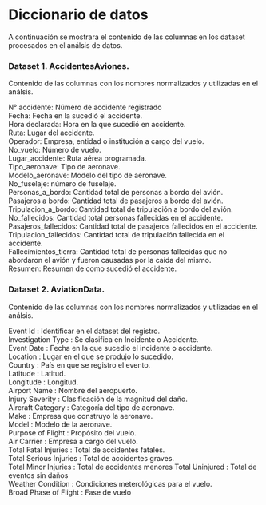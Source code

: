 

# Diccionario de datos

A continuación se mostrara el contenido de las columnas en  los dataset procesados en el análsis de datos.


### Dataset 1. AccidentesAviones.

Contenido de las columnas con los nombres normalizados y utilizadas en el análsis.

N° accidente: Número de accidente registrado <br>
Fecha: Fecha en la sucedió el accidente. <br>
Hora declarada: Hora en la que sucedió en accidente. <br>
Ruta: Lugar del accidente. <br>
Operador: Empresa, entidad o institución a cargo del vuelo. <br>
No_vuelo: Número de vuelo. <br>
Lugar_accidente: Ruta aérea programada. <br>
Tipo_aeronave: Tipo de aeronave. <br>
Modelo_aeronave: Modelo del tipo de aeronave. <br>
No_fuselaje: número de fuselaje. <br>
Personas_a_bordo: Cantidad total de personas a bordo del avión. <br>
Pasajeros a bordo: Cantidad total de pasajeros a bordo del avión. <br>
Tripulacion_a_bordo: Cantidad total de tripulación a bordo del avión. <br>
No_fallecidos: Cantidad total personas fallecidas en el accidente. <br>
Pasajeros_fallecidos: Cantidad total de pasajeros fallecidos en el accidente. <br>
Tripulacion_fallecidos: Cantidad total de tripulación fallecida en el accidente. <br>
Fallecimientos_tierra: Cantidad total de personas fallecidas que no abordaron el avión y fueron causadas por la caída del mismo. <br>
Resumen: Resumen de como sucedió el accidente. <br>


### Dataset 2. AviationData.

Contenido de las columnas con los nombres normalizados y utilizadas en el análsis.

Event Id : Identificar en el dataset del registro. <br>
Investigation Type : Se clasifica en Incidente o Accidente. <br>
Event Date : Fecha en la que sucedio el incidente o accidente. <br>
Location : Lugar en el que se produjo lo sucedido. <br>
Country : País en que se registro el evento. <br>
Latitude : Latitud. <br>
Longitude : Longitud. <br>
Airport Name : Nombre del aeropuerto. <br>
Injury Severity : Clasificación de la magnitud del daño. <br>
Aircraft Category : Categoría del tipo de aeronave. <br>
Make : Empresa que construyo la aeronave. <br>
Model : Modelo de la aeronave. <br>
Purpose of Flight : Propósito del vuelo. <br>
Air Carrier : Empresa a cargo del vuelo. <br>
Total Fatal Injuries : Total de accidentes fatales. <br>
Total Serious Injuries : Total de accidentes graves. <br>
Total Minor Injuries : Total de accidentes menores
Total Uninjured : Total de eventos sin daños <br>
Weather Condition : Condiciones meterológicas para el vuelo. <br>
Broad Phase of Flight : Fase de vuelo <br>

